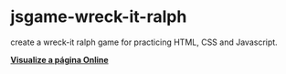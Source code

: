 # jsgame-wreck-it-ralph
create a wreck-it ralph game for practicing HTML, CSS and Javascript.

**[Visualize a página Online](https://4ndradegabriel.github.io/jsgame-wreck-it-ralph/)**
